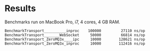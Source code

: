 # Results #

Benchmarks run on MacBook Pro, i7, 4 cores, 4 GB RAM.

```
BenchmarkTransport__________inproc	  100000	     27110 ns/op
BenchmarkTransport_______WebSocket	   50000	     66814 ns/op
BenchmarkTransport_ZeroMQ3x____ipc	   10000	    128621 ns/op
BenchmarkTransport_ZeroMQ3x_inproc	   10000	    112416 ns/op
```
